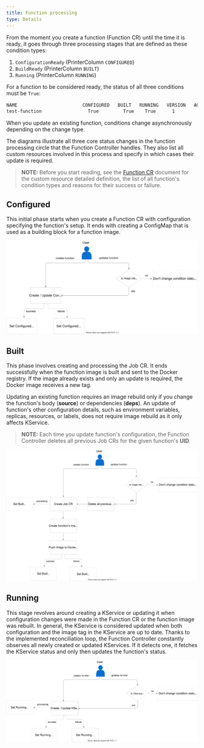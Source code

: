 ```yaml
---
title: Function processing
type: Details
---
```


From the moment you create a function (Function CR) until the time it is ready, it goes through three processing stages that are defined as these condition types:

1. `ConfigurationReady` (PrinterColumn `CONFIGURED`)
2. `BuildReady` (PrinterColumn `BUILT`)
3. `Running` (PrinterColumn `RUNNING`)

For a function to be considered ready, the status of all three conditions must be `True`:  

```bash
NAME                        CONFIGURED   BUILT   RUNNING   VERSION   AGE
test-function                 True         True    True      1         18m
```

When you update an existing function, conditions change asynchronously depending on the change type.  

The diagrams illustrate all three core status changes in the function processing circle that the Function Controller handles. They also list all custom resources involved in this process and specify in which cases their update is required.

>**NOTE:** Before you start reading, see the [Function CR](#custom-resource-function) document for the custom resource detailed definition, the list of all function's condition types and reasons for their success or failure.

## Configured

This initial phase starts when you create a Function CR with configuration specifying the function's setup. It ends with creating a ConfigMap that is used as a building block for a function image.

![Function configured](./assets/configured.svg)

## Built

This phase involves creating and processing the Job CR. It ends successfully when the function image is built and sent to the Docker registry. If the image already exists and only an update is required, the Docker image receives a new tag.

Updating an existing function requires an image rebuild only if you change the function's body (**source**) or dependencies (**deps**). An update of function's other configuration details, such as environment variables, replicas, resources, or labels, does not require image rebuild as it only affects KService.

> **NOTE:** Each time you update function's configuration, the Function Controller deletes all previous Job CRs for the given function's **UID**.

![Function built](./assets/built.svg)

## Running

This stage revolves around creating a KService or updating it when configuration changes were made in the Function CR or the function image was rebuilt. In general, the KService is considered updated when both configuration and the image tag in the KService are up to date. Thanks to the implemented reconciliation loop, the Function Controller constantly observes all newly created or updated KServices. If it detects one, it fetches the KService status and only then updates the function's status.

![Function running](./assets/running.svg)
